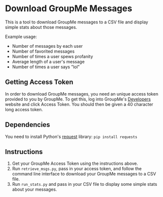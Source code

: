 Download GroupMe Messages
=============

This is a tool to download GroupMe messages to a CSV file and display simple stats about those messages.

Example usage:
- Number of messages by each user
- Number of favorited messages
- Number of times a user spews profanity
- Average length of a user's message
- Number of times a user says "lol"

Getting Access Token
--------------
In order to download GroupMe messages, you need an unique access token provided to you by GroupMe. To get this, log into GroupMe's <a href="https://dev.groupme.com" target="_blank">Developers</a> website and click Access Token. You should then be given a 40 character long access token.

Dependencies
--------------
You need to install Python's <a href="http://docs.python-requests.org/en/latest/" target="_blank">request</a> library: ```pip install requests```

Instructions
--------------
1. Get your GroupMe Access Token using the instructions above.
2. Run ```retrieve_msgs.py```, pass in your access token, and follow the command line interface to download your GroupMe messages to a CSV file.
3. Run ```run_stats.py``` and pass in your CSV file to display some simple stats about your messages.
